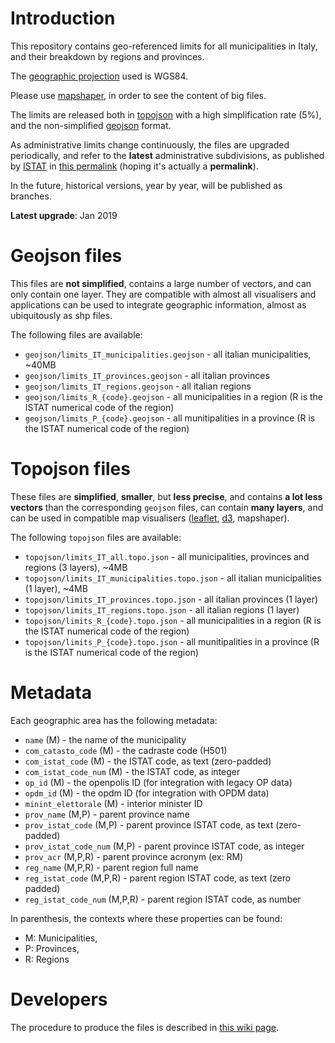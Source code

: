 # Introduction

This repository contains geo-referenced limits for all municipalities in Italy, 
and their breakdown by regions and provinces.

The [geographic projection](https://github.com/d3/d3-geo) used is WGS84.

Please use [mapshaper](https://mapshaper.org), in order to see the content of big files.

The limits are released both in [topojson](https://github.com/topojson/topojson) with a high simplification rate (5%),
and the non-simplified [geojson](https://geojson.org/) format.

As administrative limits change continuously, the files are upgraded periodically, and refer to the **latest** administrative subdivisions, as published by [ISTAT](https://www.istat.it/) in [this permalink](https://www.istat.it/it/archivio/222527) (hoping it's actually a **permalink**).

In the future, historical versions, year by year, will be published as branches.

**Latest upgrade**: Jan 2019

# Geojson files
This files are **not simplified**, contains a large number of vectors, and can only contain one layer.
They are compatible with almost all visualisers and applications can be used to integrate geographic information, 
almost as ubiquitously as shp files.

The following files are available:
- `geojson/limits_IT_municipalities.geojson` - all italian municipalities, ~40MB
- `geojson/limits_IT_provinces.geojson` - all italian provinces
- `geojson/limits_IT_regions.geojson` - all italian regions
- `geojson/limits_R_{code}.geojson` - all municipalities in a region (R is the ISTAT numerical code of the region)
- `geojson/limits_P_{code}.geojson` - all munitipalities in a province (R is the ISTAT numerical code of the region)

# Topojson files
These files are **simplified**, **smaller**, but **less precise**, and contains **a lot less vectors** than the corresponding `geojson` files, can contain **many layers**, and can be used in compatible map visualisers ([leaflet](https://webkid.io/blog/maps-with-leaflet-and-topojson/), [d3](https://bl.ocks.org/almccon/410b4eb5cad61402c354afba67a878b8), mapshaper).

The following `topojson` files are available:
- `topojson/limits_IT_all.topo.json` - all municipalities, provinces and regions (3 layers), ~4MB
- `topojson/limits_IT_municipalities.topo.json` - all italian municipalities (1 layer), ~4MB
- `topojson/limits_IT_provinces.topo.json` - all italian provinces (1 layer)
- `topojson/limits_IT_regions.topo.json` - all italian regions (1 layer)
- `topojson/limits_R_{code}.topo.json` - all municipalities in a region (R is the ISTAT numerical code of the region)
- `topojson/limits_P_{code}.topo.json` - all munitipalities in a province (R is the ISTAT numerical code of the region)


# Metadata
Each geographic area has the following metadata:
- `name` (M) - the name of the municipality
- `com_catasto_code` (M) - the cadraste code (H501)
- `com_istat_code` (M) - the ISTAT code, as text (zero-padded)
- `com_istat_code_num` (M) - the ISTAT code, as integer
- `op_id` (M) - the openpolis ID (for integration with legacy OP data)
- `opdm_id` (M) - the opdm ID (for integration with OPDM data)
- `minint_elettorale` (M) - interior minister ID
- `prov_name` (M,P) - parent province name
- `prov_istat_code` (M,P) - parent province ISTAT code, as text (zero-padded)
- `prov_istat_code_num` (M,P) - parent province ISTAT code, as integer
- `prov_acr` (M,P,R) - parent province acronym (ex: RM)
- `reg_name` (M,P,R) - parent region full name
- `reg_istat_code` (M,P,R) - parent region ISTAT code, as text (zero padded)
- `reg_istat_code_num` (M,P,R) - parent region ISTAT code, as number

In parenthesis, the contexts where these properties can be found: 
- M: Municipalities,
- P: Provinces,
- R: Regions

# Developers
The procedure to produce the files is described in [this wiki page](https://github.com/openpolis/geojson-italy/wiki/How-to-generate-the-limits-files).

